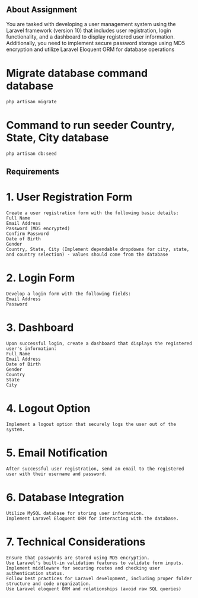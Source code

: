 ## About Assignment

You are tasked with developing a user management system using the Laravel framework (version 10) that includes user registration, login functionality, and a dashboard to display registered user information. Additionally, you need to implement secure password storage using MD5 encryption and utilize Laravel Eloquent ORM for database operations



<!-- # Install Laravel 10

    composer create-project laravel/laravel:10.0^ assignment -->

# Migrate database command database

    php artisan migrate

# Command to run seeder Country, State, City database

    php artisan db:seed

## Requirements

# 1. User Registration Form

    Create a user registration form with the following basic details:
    Full Name
    Email Address
    Password (MD5 encrypted)
    Confirm Password
    Date of Birth
    Gender
    Country, State, City (Implement dependable dropdowns for city, state, and country selection) - values should come from the database

# 2. Login Form

    Develop a login form with the following fields:
    Email Address
    Password

# 3. Dashboard

    Upon successful login, create a dashboard that displays the registered user's information:
    Full Name
    Email Address
    Date of Birth
    Gender
    Country
    State
    City

# 4. Logout Option

    Implement a logout option that securely logs the user out of the system.

# 5. Email Notification

    After successful user registration, send an email to the registered user with their username and password.

# 6. Database Integration

    Utilize MySQL database for storing user information.
    Implement Laravel Eloquent ORM for interacting with the database.

# 7. Technical Considerations

    Ensure that passwords are stored using MD5 encryption.
    Use Laravel's built-in validation features to validate form inputs.
    Implement middleware for securing routes and checking user authentication status.
    Follow best practices for Laravel development, including proper folder structure and code organization.
    Use Laravel eloquent ORM and relationships (avoid raw SQL queries)
